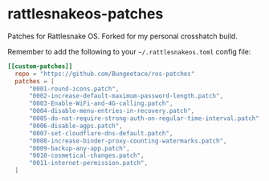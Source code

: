 # rattlesnakeos-patches
Patches for Rattlesnake OS. Forked for my personal crosshatch build.

Remember to add the following to your `~/.rattlesnakeos.toml` config file:

````toml
[[custom-patches]]
  repo = "https://github.com/Bungeetaco/ros-patches"
  patches = [
      "0001-round-icons.patch",
      "0002-increase-default-maximum-password-length.patch",
      "0003-Enable-WiFi-and-4G-calling.patch",
      "0004-disable-menu-entries-in-recovery.patch",
      "0005-do-not-require-strong-auth-on-regular-time-interval.patch",
      "0006-disable-agps.patch",
      "0007-set-cloudflare-dns-default.patch",
      "0008-increase-binder-proxy-counting-watermarks.patch",
      "0009-backup-any-app.patch",
      "0010-cosmetical-changes.patch",
      "0011-internet-permission.patch",
  ]
````
